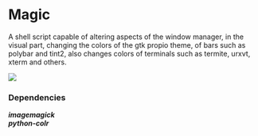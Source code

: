 # Magic
A shell script capable of altering aspects of the window manager, in the visual part, changing the colors of the gtk propio theme, of bars such as polybar and tint2, also changes colors of terminals such as termite, urxvt, xterm and others.

![](https://github.com/Paladin1991/Magic/blob/main/exemplo.gif)

### Dependencies

***imagemagick***  
***python-colr***


